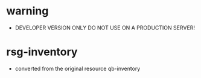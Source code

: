 # warning
- DEVELOPER VERSION ONLY DO NOT USE ON A PRODUCTION SERVER!

# rsg-inventory
- converted from the original resource qb-inventory
